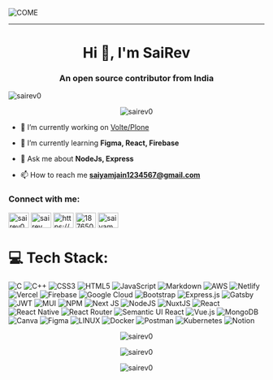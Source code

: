 ![COME](https://user-images.githubusercontent.com/96655163/195539546-4d2778fc-c88c-41a7-9dfe-e2a084847296.png)

---

<h1 align="center">Hi 👋, I'm SaiRev</h1>
<h3 align="center">An open source contributor from India</h3>

<p align="left"> <img src="https://visitcount.itsvg.in/api?id=SaiRev0&icon=3&color=1" alt="sairev0" /></p>
<p align="center"><img src="https://github-profile-trophy.vercel.app/?username=SaiRev0&theme=discord&no-frame=false&no-bg=false&margin-w=4" alt="sairev0" /></a> </p>

- 🔭 I’m currently working on [Volte/Plone](https://github.com/plone)

- 🌱 I’m currently learning **Figma, React, Firebase**

- 💬 Ask me about **NodeJs, Express**

- 📫 How to reach me **saiyamjain1234567@gmail.com**

<h3 align="left">Connect with me:</h3>
<p align="left">
<a href="https://codepen.io/sairev0" target="blank"><img align="center" src="https://raw.githubusercontent.com/rahuldkjain/github-profile-readme-generator/master/src/images/icons/Social/codepen.svg" alt="sairev0" height="30" width="40" /></a>
<a href="https://dev.to/sairev" target="blank"><img align="center" src="https://raw.githubusercontent.com/rahuldkjain/github-profile-readme-generator/master/src/images/icons/Social/devto.svg" alt="sairev" height="30" width="40" /></a>
<a href="[https://linkedin.com/in/https://www.linkedin.com/in/sairev/](https://www.linkedin.com/in/sairev/)" target="blank"><img align="center" src="https://raw.githubusercontent.com/rahuldkjain/github-profile-readme-generator/master/src/images/icons/Social/linked-in-alt.svg" alt="https://www.linkedin.com/in/sairev/" height="30" width="40" /></a>
<a href="https://stackoverflow.com/users/18765060" target="blank"><img align="center" src="https://raw.githubusercontent.com/rahuldkjain/github-profile-readme-generator/master/src/images/icons/Social/stack-overflow.svg" alt="18765060" height="30" width="40" /></a>
<a href="https://instagram.com/saiyam_iitbhu" target="blank"><img align="center" src="https://raw.githubusercontent.com/rahuldkjain/github-profile-readme-generator/master/src/images/icons/Social/instagram.svg" alt="saiyam_iitbhu" height="30" width="40" /></a>
</p>

# 💻 Tech Stack:
![C](https://img.shields.io/badge/c-%2300599C.svg?style=flat&logo=c&logoColor=white) ![C++](https://img.shields.io/badge/c++-%2300599C.svg?style=flat&logo=c%2B%2B&logoColor=white) ![CSS3](https://img.shields.io/badge/css3-%231572B6.svg?style=flat&logo=css3&logoColor=white) ![HTML5](https://img.shields.io/badge/html5-%23E34F26.svg?style=flat&logo=html5&logoColor=white) ![JavaScript](https://img.shields.io/badge/javascript-%23323330.svg?style=flat&logo=javascript&logoColor=%23F7DF1E) ![Markdown](https://img.shields.io/badge/markdown-%23000000.svg?style=flat&logo=markdown&logoColor=white) ![AWS](https://img.shields.io/badge/AWS-%23FF9900.svg?style=flat&logo=amazon-aws&logoColor=white) ![Netlify](https://img.shields.io/badge/netlify-%23000000.svg?style=flat&logo=netlify&logoColor=#00C7B7) ![Vercel](https://img.shields.io/badge/vercel-%23000000.svg?style=flat&logo=vercel&logoColor=white) ![Firebase](https://img.shields.io/badge/firebase-%23039BE5.svg?style=flat&logo=firebase) ![Google Cloud](https://img.shields.io/badge/Google%20Cloud-%234285F4.svg?style=flat&logo=google-cloud&logoColor=white) ![Bootstrap](https://img.shields.io/badge/bootstrap-%23563D7C.svg?style=flat&logo=bootstrap&logoColor=white) ![Express.js](https://img.shields.io/badge/express.js-%23404d59.svg?style=flat&logo=express&logoColor=%2361DAFB) ![Gatsby](https://img.shields.io/badge/Gatsby-%23663399.svg?style=flat&logo=gatsby&logoColor=white) ![JWT](https://img.shields.io/badge/JWT-black?style=flat&logo=JSON%20web%20tokens) ![MUI](https://img.shields.io/badge/MUI-%230081CB.svg?style=flat&logo=material-ui&logoColor=white) ![NPM](https://img.shields.io/badge/NPM-%23000000.svg?style=flat&logo=npm&logoColor=white) ![Next JS](https://img.shields.io/badge/Next-black?style=flat&logo=next.js&logoColor=white) ![NodeJS](https://img.shields.io/badge/node.js-6DA55F?style=flat&logo=node.js&logoColor=white) ![NuxtJS](https://img.shields.io/badge/Nuxt-black?style=flat&logo=nuxt.js&logoColor=white) ![React](https://img.shields.io/badge/react-%2320232a.svg?style=flat&logo=react&logoColor=%2361DAFB) ![React Native](https://img.shields.io/badge/react_native-%2320232a.svg?style=flat&logo=react&logoColor=%2361DAFB) ![React Router](https://img.shields.io/badge/React_Router-CA4245?style=flat&logo=react-router&logoColor=white) ![Semantic UI React](https://img.shields.io/badge/Semantic%20UI%20React-%2335BDB2.svg?style=flat&logo=SemanticUIReact&logoColor=white) ![Vue.js](https://img.shields.io/badge/vuejs-%2335495e.svg?style=flat&logo=vuedotjs&logoColor=%234FC08D) ![MongoDB](https://img.shields.io/badge/MongoDB-%234ea94b.svg?style=flat&logo=mongodb&logoColor=white) ![Canva](https://img.shields.io/badge/Canva-%2300C4CC.svg?style=flat&logo=Canva&logoColor=white) 	![Figma](https://img.shields.io/badge/figma-%23F24E1E.svg?style=flat&logo=figma&logoColor=white) ![LINUX](https://img.shields.io/badge/Linux-FCC624?style=flat&logo=linux&logoColor=black) ![Docker](https://img.shields.io/badge/docker-%230db7ed.svg?style=flat&logo=docker&logoColor=white) ![Postman](https://img.shields.io/badge/Postman-FF6C37?style=flat&logo=postman&logoColor=white) ![Kubernetes](https://img.shields.io/badge/kubernetes-%23326ce5.svg?style=flat&logo=kubernetes&logoColor=white) ![Notion](https://img.shields.io/badge/Notion-%23000000.svg?style=flat&logo=notion&logoColor=white)

<p align="center"><img src="https://github-readme-stats.vercel.app/api/top-langs/?username=SaiRev0&theme=dracula&hide_border=false&include_all_commits=true&count_private=true&layout=compact" alt="sairev0" /></p>

<p align="center"><img src="https://github-readme-stats.vercel.app/api?username=SaiRev0&theme=dracula&hide_border=false&include_all_commits=true&count_private=true" alt="sairev0" /></p>

<p align="center"><img src="https://streak-stats.demolab.com?user=SaiRev0&theme=dracula&date_format=j%20M%5B%20Y%5Dt" alt="sairev0" /></p>
